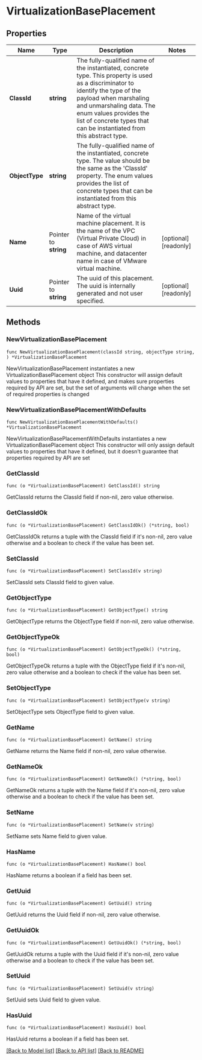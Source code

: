 # VirtualizationBasePlacement

## Properties

Name | Type | Description | Notes
------------ | ------------- | ------------- | -------------
**ClassId** | **string** | The fully-qualified name of the instantiated, concrete type. This property is used as a discriminator to identify the type of the payload when marshaling and unmarshaling data. The enum values provides the list of concrete types that can be instantiated from this abstract type. | 
**ObjectType** | **string** | The fully-qualified name of the instantiated, concrete type. The value should be the same as the &#39;ClassId&#39; property. The enum values provides the list of concrete types that can be instantiated from this abstract type. | 
**Name** | Pointer to **string** | Name of the virtual machine placement. It is the name of the VPC (Virtual Private Cloud) in case of AWS virtual machine, and datacenter name in case of VMware virtual machine. | [optional] [readonly] 
**Uuid** | Pointer to **string** | The uuid of this placement. The uuid is internally generated and not user specified. | [optional] [readonly] 

## Methods

### NewVirtualizationBasePlacement

`func NewVirtualizationBasePlacement(classId string, objectType string, ) *VirtualizationBasePlacement`

NewVirtualizationBasePlacement instantiates a new VirtualizationBasePlacement object
This constructor will assign default values to properties that have it defined,
and makes sure properties required by API are set, but the set of arguments
will change when the set of required properties is changed

### NewVirtualizationBasePlacementWithDefaults

`func NewVirtualizationBasePlacementWithDefaults() *VirtualizationBasePlacement`

NewVirtualizationBasePlacementWithDefaults instantiates a new VirtualizationBasePlacement object
This constructor will only assign default values to properties that have it defined,
but it doesn't guarantee that properties required by API are set

### GetClassId

`func (o *VirtualizationBasePlacement) GetClassId() string`

GetClassId returns the ClassId field if non-nil, zero value otherwise.

### GetClassIdOk

`func (o *VirtualizationBasePlacement) GetClassIdOk() (*string, bool)`

GetClassIdOk returns a tuple with the ClassId field if it's non-nil, zero value otherwise
and a boolean to check if the value has been set.

### SetClassId

`func (o *VirtualizationBasePlacement) SetClassId(v string)`

SetClassId sets ClassId field to given value.


### GetObjectType

`func (o *VirtualizationBasePlacement) GetObjectType() string`

GetObjectType returns the ObjectType field if non-nil, zero value otherwise.

### GetObjectTypeOk

`func (o *VirtualizationBasePlacement) GetObjectTypeOk() (*string, bool)`

GetObjectTypeOk returns a tuple with the ObjectType field if it's non-nil, zero value otherwise
and a boolean to check if the value has been set.

### SetObjectType

`func (o *VirtualizationBasePlacement) SetObjectType(v string)`

SetObjectType sets ObjectType field to given value.


### GetName

`func (o *VirtualizationBasePlacement) GetName() string`

GetName returns the Name field if non-nil, zero value otherwise.

### GetNameOk

`func (o *VirtualizationBasePlacement) GetNameOk() (*string, bool)`

GetNameOk returns a tuple with the Name field if it's non-nil, zero value otherwise
and a boolean to check if the value has been set.

### SetName

`func (o *VirtualizationBasePlacement) SetName(v string)`

SetName sets Name field to given value.

### HasName

`func (o *VirtualizationBasePlacement) HasName() bool`

HasName returns a boolean if a field has been set.

### GetUuid

`func (o *VirtualizationBasePlacement) GetUuid() string`

GetUuid returns the Uuid field if non-nil, zero value otherwise.

### GetUuidOk

`func (o *VirtualizationBasePlacement) GetUuidOk() (*string, bool)`

GetUuidOk returns a tuple with the Uuid field if it's non-nil, zero value otherwise
and a boolean to check if the value has been set.

### SetUuid

`func (o *VirtualizationBasePlacement) SetUuid(v string)`

SetUuid sets Uuid field to given value.

### HasUuid

`func (o *VirtualizationBasePlacement) HasUuid() bool`

HasUuid returns a boolean if a field has been set.


[[Back to Model list]](../README.md#documentation-for-models) [[Back to API list]](../README.md#documentation-for-api-endpoints) [[Back to README]](../README.md)


